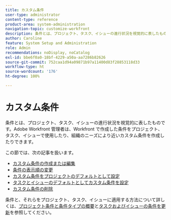 ```yaml
---
title: カスタム条件
user-type: administrator
content-type: reference
product-area: system-administration
navigation-topic: customize-workfront
description: 条件とは、プロジェクト、タスク、イシューの進行状況を視覚的に表したものです。Adobe Workfront 管理者は、Workfront で作成した条件をプロジェクト、タスク、イシューで使用したり、組織のニーズにより近いカスタム条件を作成したりできます。
author: Caroline
feature: System Setup and Administration
role: Admin
recommendations: noDisplay, noCatalog
exl-id: bbe6f0a0-18bf-4229-a50a-aa7286b82626
source-git-commit: 752caa1d94a09871b97a11400d83f28853118d33
workflow-type: ht
source-wordcount: '176'
ht-degree: 100%

---
```


# カスタム条件

条件とは、プロジェクト、タスク、イシューの進行状況を視覚的に表したものです。Adobe Workfront 管理者は、Workfront で作成した条件をプロジェクト、タスク、イシューで使用したり、組織のニーズにより近いカスタム条件を作成したりできます。

この節では、次の記事を扱います。

* [カスタム条件の作成または編集](../../../administration-and-setup/customize-workfront/create-manage-custom-conditions/create-edit-custom-conditions.md)
* [条件の表示順の変更](../../../administration-and-setup/customize-workfront/create-manage-custom-conditions/change-display-order-of-conditions.md)
* [カスタム条件をプロジェクトのデフォルトとして設定](../../../administration-and-setup/customize-workfront/create-manage-custom-conditions/set-custom-condition-default-projects.md)
* [タスクとイシューのデフォルトとしてカスタム条件を設定](../../../administration-and-setup/customize-workfront/create-manage-custom-conditions/set-custom-condition-default-tasks-issues.md)
* [カスタム条件の削除](../../../administration-and-setup/customize-workfront/create-manage-custom-conditions/delete-custom-conditions.md)

条件と、それらをプロジェクト、タスク、イシューに適用する方法について詳しくは、[プロジェクト条件と条件タイプの概要](../../../manage-work/projects/manage-projects/project-condition-and-condition-type.md)と[タスクおよびイシューの条件を更新](../../../manage-work/projects/updating-work-in-a-project/update-condition-for-tasks-and-issues.md)を参照してください。

